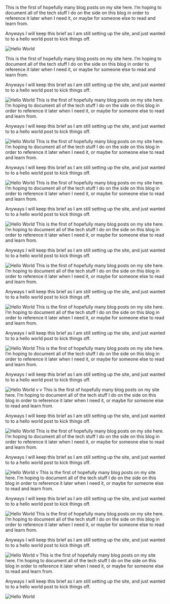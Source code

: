 This is the first of hopefully many blog posts on my site here.
I’m hoping to document all of the tech stuff I do on the side on this blog in order to reference it later when I need it, or maybe for someone else to read and learn from.

Anyways I will keep this brief as I am still setting up the site, and just wanted to to a hello world post to kick things off.

![Hello World](./hello-world.jpeg)

This is the first of hopefully many blog posts on my site here.
I’m hoping to document all of the tech stuff I do on the side on this blog in order to reference it later when I need it, or maybe for someone else to read and learn from.

Anyways I will keep this brief as I am still setting up the site, and just wanted to to a hello world post to kick things off.

![Hello World](./hello-world.jpeg)
This is the first of hopefully many blog posts on my site here.
I’m hoping to document all of the tech stuff I do on the side on this blog in order to reference it later when I need it, or maybe for someone else to read and learn from.

Anyways I will keep this brief as I am still setting up the site, and just wanted to to a hello world post to kick things off.

![Hello World](./hello-world.jpeg)
This is the first of hopefully many blog posts on my site here.
I’m hoping to document all of the tech stuff I do on the side on this blog in order to reference it later when I need it, or maybe for someone else to read and learn from.

Anyways I will keep this brief as I am still setting up the site, and just wanted to to a hello world post to kick things off.

![Hello World](./hello-world.jpeg)
This is the first of hopefully many blog posts on my site here.
I’m hoping to document all of the tech stuff I do on the side on this blog in order to reference it later when I need it, or maybe for someone else to read and learn from.

Anyways I will keep this brief as I am still setting up the site, and just wanted to to a hello world post to kick things off.

![Hello World](./hello-world.jpeg)
This is the first of hopefully many blog posts on my site here.
I’m hoping to document all of the tech stuff I do on the side on this blog in order to reference it later when I need it, or maybe for someone else to read and learn from.

Anyways I will keep this brief as I am still setting up the site, and just wanted to to a hello world post to kick things off.

![Hello World](./hello-world.jpeg)
This is the first of hopefully many blog posts on my site here.
I’m hoping to document all of the tech stuff I do on the side on this blog in order to reference it later when I need it, or maybe for someone else to read and learn from.

Anyways I will keep this brief as I am still setting up the site, and just wanted to to a hello world post to kick things off.

![Hello World](./hello-world.jpeg)
This is the first of hopefully many blog posts on my site here.
I’m hoping to document all of the tech stuff I do on the side on this blog in order to reference it later when I need it, or maybe for someone else to read and learn from.

Anyways I will keep this brief as I am still setting up the site, and just wanted to to a hello world post to kick things off.

![Hello World](./hello-world.jpeg)
This is the first of hopefully many blog posts on my site here.
I’m hoping to document all of the tech stuff I do on the side on this blog in order to reference it later when I need it, or maybe for someone else to read and learn from.

Anyways I will keep this brief as I am still setting up the site, and just wanted to to a hello world post to kick things off.

![Hello World](./hello-world.jpeg)
v
v
This is the first of hopefully many blog posts on my site here.
I’m hoping to document all of the tech stuff I do on the side on this blog in order to reference it later when I need it, or maybe for someone else to read and learn from.

Anyways I will keep this brief as I am still setting up the site, and just wanted to to a hello world post to kick things off.

![Hello World](./hello-world.jpeg)
This is the first of hopefully many blog posts on my site here.
I’m hoping to document all of the tech stuff I do on the side on this blog in order to reference it later when I need it, or maybe for someone else to read and learn from.

Anyways I will keep this brief as I am still setting up the site, and just wanted to to a hello world post to kick things off.

![Hello World](./hello-world.jpeg)
v
This is the first of hopefully many blog posts on my site here.
I’m hoping to document all of the tech stuff I do on the side on this blog in order to reference it later when I need it, or maybe for someone else to read and learn from.

Anyways I will keep this brief as I am still setting up the site, and just wanted to to a hello world post to kick things off.

![Hello World](./hello-world.jpeg)
This is the first of hopefully many blog posts on my site here.
I’m hoping to document all of the tech stuff I do on the side on this blog in order to reference it later when I need it, or maybe for someone else to read and learn from.

Anyways I will keep this brief as I am still setting up the site, and just wanted to to a hello world post to kick things off.

![Hello World](./hello-world.jpeg)
v
This is the first of hopefully many blog posts on my site here.
I’m hoping to document all of the tech stuff I do on the side on this blog in order to reference it later when I need it, or maybe for someone else to read and learn from.

Anyways I will keep this brief as I am still setting up the site, and just wanted to to a hello world post to kick things off.

![Hello World](./hello-world.jpeg)
